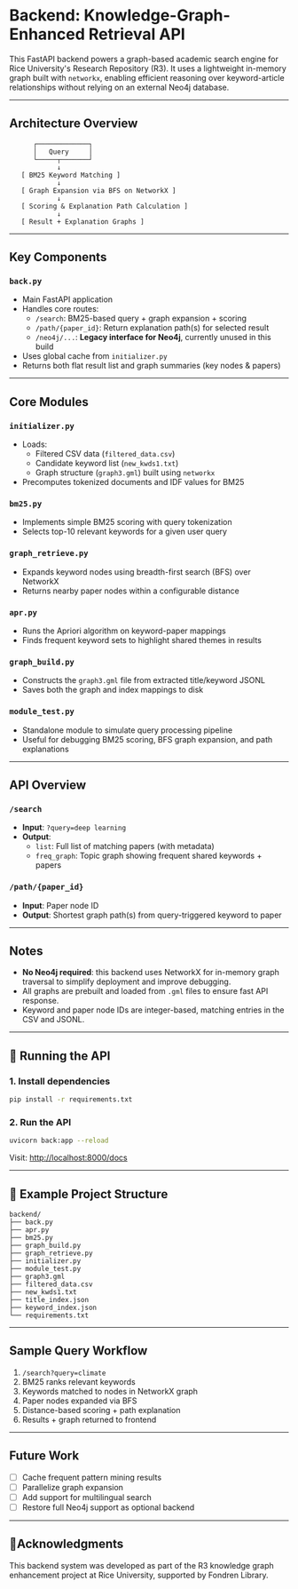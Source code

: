 # Backend: Knowledge-Graph-Enhanced Retrieval API

This FastAPI backend powers a graph-based academic search engine for Rice University's Research Repository (R3). It uses a lightweight in-memory graph built with `networkx`, enabling efficient reasoning over keyword-article relationships without relying on an external Neo4j database.

---

## Architecture Overview

          ┌─────────────┐
          │   Query     │
          └─────┬───────┘
                ↓
       [ BM25 Keyword Matching ]
                ↓
       [ Graph Expansion via BFS on NetworkX ]
                ↓
       [ Scoring & Explanation Path Calculation ]
                ↓
       [ Result + Explanation Graphs ]

---

## Key Components

### `back.py`

- Main FastAPI application
- Handles core routes:
  - `/search`: BM25-based query + graph expansion + scoring
  - `/path/{paper_id}`: Return explanation path(s) for selected result
  - `/neo4j/...`: **Legacy interface for Neo4j**, currently unused in this build
- Uses global cache from `initializer.py`
- Returns both flat result list and graph summaries (key nodes & papers)

---

## Core Modules

### `initializer.py`

- Loads:
  - Filtered CSV data (`filtered_data.csv`)
  - Candidate keyword list (`new_kwds1.txt`)
  - Graph structure (`graph3.gml`) built using `networkx`
- Precomputes tokenized documents and IDF values for BM25

### `bm25.py`

- Implements simple BM25 scoring with query tokenization
- Selects top-10 relevant keywords for a given user query

### `graph_retrieve.py`

- Expands keyword nodes using breadth-first search (BFS) over NetworkX
- Returns nearby paper nodes within a configurable distance

### `apr.py`

- Runs the Apriori algorithm on keyword-paper mappings
- Finds frequent keyword sets to highlight shared themes in results

### `graph_build.py`

- Constructs the `graph3.gml` file from extracted title/keyword JSONL
- Saves both the graph and index mappings to disk

### `module_test.py`

- Standalone module to simulate query processing pipeline
- Useful for debugging BM25 scoring, BFS graph expansion, and path explanations

---

## API Overview

### `/search`

- **Input**: `?query=deep learning`
- **Output**:
  - `list`: Full list of matching papers (with metadata)
  - `freq_graph`: Topic graph showing frequent shared keywords + papers

### `/path/{paper_id}`

- **Input**: Paper node ID
- **Output**: Shortest graph path(s) from query-triggered keyword to paper

---

## Notes

- **No Neo4j required**: this backend uses NetworkX for in-memory graph traversal to simplify deployment and improve debugging.
- All graphs are prebuilt and loaded from `.gml` files to ensure fast API response.
- Keyword and paper node IDs are integer-based, matching entries in the CSV and JSONL.

---

## 🚀 Running the API

### 1. Install dependencies

```bash
pip install -r requirements.txt
```

### 2. Run the API

```bash
uvicorn back:app --reload
```

Visit: [http://localhost:8000/docs](http://localhost:8000/docs)

---

## 🔧 Example Project Structure

```
backend/
├── back.py
├── apr.py
├── bm25.py
├── graph_build.py
├── graph_retrieve.py
├── initializer.py
├── module_test.py
├── graph3.gml
├── filtered_data.csv
├── new_kwds1.txt
├── title_index.json
├── keyword_index.json
└── requirements.txt
```

---

## Sample Query Workflow

1. `/search?query=climate`
2. BM25 ranks relevant keywords
3. Keywords matched to nodes in NetworkX graph
4. Paper nodes expanded via BFS
5. Distance-based scoring + path explanation
6. Results + graph returned to frontend

---

## Future Work

* [ ] Cache frequent pattern mining results
* [ ] Parallelize graph expansion
* [ ] Add support for multilingual search
* [ ] Restore full Neo4j support as optional backend

---

## 🤝Acknowledgments

This backend system was developed as part of the R3 knowledge graph enhancement project at Rice University, supported by Fondren Library.
